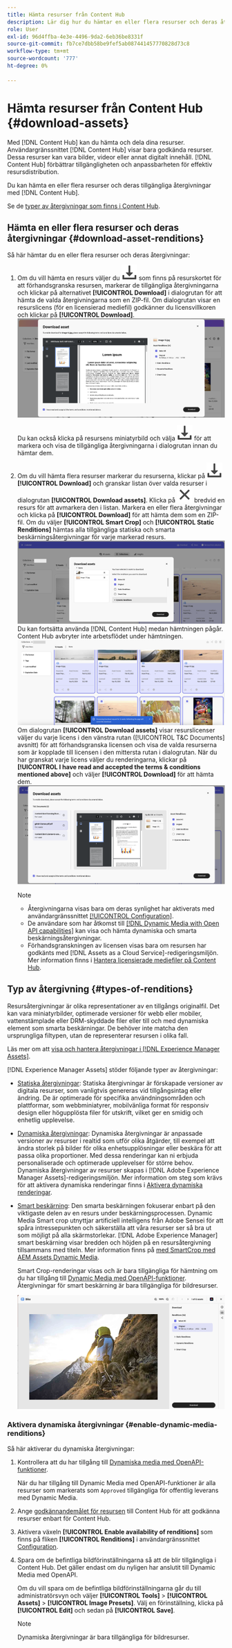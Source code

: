 ```yaml
---
title: Hämta resurser från Content Hub
description: Lär dig hur du hämtar en eller flera resurser och deras återgivningar från Content Hub-portalen.
role: User
exl-id: 96d4ffba-4e3e-4496-9da2-6eb36be8331f
source-git-commit: fb7ce7dbb58be9fef5ab087441457770828d73c8
workflow-type: tm+mt
source-wordcount: '777'
ht-degree: 0%

---
```


# Hämta resurser från Content Hub {#download-assets}

Med [!DNL Content Hub] kan du hämta och dela dina resurser. Användargränssnittet [!DNL Content Hub] visar bara godkända resurser. Dessa resurser kan vara bilder, videor eller annat digitalt innehåll. [!DNL Content Hub] förbättrar tillgängligheten och anpassbarheten för effektiv resursdistribution.

Du kan hämta en eller flera resurser och deras tillgängliga återgivningar med [!DNL Content Hub].

Se de [typer av återgivningar som finns i Content Hub](#types-of-renditions).

## Hämta en eller flera resurser och deras återgivningar {#download-asset-renditions}

Så här hämtar du en eller flera resurser och deras återgivningar:

1. Om du vill hämta en resurs väljer du ![hämta](/help/assets/assets/download-icon.svg) som finns på resurskortet för att förhandsgranska resursen, markerar de tillgängliga återgivningarna och klickar på alternativet **[!UICONTROL Download]** i dialogrutan för att hämta de valda återgivningarna som en ZIP-fil. Om dialogrutan visar en resurslicens (för en licensierad mediefil) godkänner du licensvillkoren och klickar på **[!UICONTROL Download]**.
   ![](/help/assets/assets/download-an-asset-CH-from-asset-card.png)

   Du kan också klicka på resursens miniatyrbild och välja ![download](/help/assets/assets/download-icon.svg) för att markera och visa de tillgängliga återgivningarna i dialogrutan innan du hämtar dem.

1. Om du vill hämta flera resurser markerar du resurserna, klickar på ![hämta](/help/assets/assets/download-icon.svg) **[!UICONTROL Download]** och granskar listan över valda resurser i dialogrutan **[!UICONTROL Download assets]**. Klicka på ![avmarkera](/help/assets/assets/Close.svg) bredvid en resurs för att avmarkera den i listan. Markera en eller flera återgivningar och klicka på **[!UICONTROL Download]** för att hämta dem som en ZIP-fil. Om du väljer **[!UICONTROL Smart Crop]** och **[!UICONTROL Static Renditions]** hämtas alla tillgängliga statiska och smarta beskärningsåtergivningar för varje markerad resurs.
   ![hämta flera resurser](/help/assets/assets/download-multiple-assets-CH.png)
Du kan fortsätta använda [!DNL Content Hub] medan hämtningen pågår. Content Hub avbryter inte arbetsflödet under hämtningen.
   ![hämta flera resurser](/help/assets/assets/download-assets-notification-ch.png)
Om dialogrutan **[!UICONTROL Download assets]** visar resurslicenser väljer du varje licens i den vänstra rutan ([!UICONTROL T&C Documents] avsnitt) för att förhandsgranska licensen och visa de valda resurserna som är kopplade till licensen i den mittersta rutan i dialogrutan. När du har granskat varje licens väljer du renderingarna, klickar på **[!UICONTROL I have read and accepted the terms & conditions mentioned above]** och väljer **[!UICONTROL Download]** för att hämta dem.
   ![hämta flera resurser](/help/assets/assets/download-multiple-licensed-assets-CH.png)

   >[!NOTE]
   >
   >* Återgivningarna visas bara om deras synlighet har aktiverats med användargränssnittet [[!UICONTROL Configuration]](/help/assets/configure-content-hub-ui-options.md#renditions-content-hub).
   >* De användare som har åtkomst till [[!DNL Dynamic Media with Open API capabilities]](/help/assets/dynamic-media-open-apis-overview.md) kan visa och hämta dynamiska och smarta beskärningsåtergivningar.
   >* Förhandsgranskningen av licensen visas bara om resursen har godkänts med [!DNL Assets as a Cloud Service]-redigeringsmiljön. Mer information finns i [Hantera licensierade mediefiler på Content Hub](/help/assets/manage-licensed-assets-on-content-hub.md).

<!--

## Download an asset and its renditions {#download-asset-renditions} 

To download an asset and its renditions, execute the following steps: 

1. Click the asset to view its properties.

1. Click ![download](/help/assets/assets/download-icon.svg) to see the list of available asset renditions in the **[!UICONTROL Download]** panel.

   >[!NOTE]
   >
   >* The renditions display only if their visibility is enabled using the [Configuration](/help/assets/configure-content-hub-ui-options.md#renditions-content-hub) User Interface.
   >* You can download all [static, dynamic, and smart crop renditions](#types-of-renditions) while downloading an asset.

1. Select one or more renditions and click **[!UICONTROL Download]** to download the selected renditions as a zip file. 
While downloading a licensed asset, select **[!UICONTROL I have read and accepted the terms & conditions mentioned above]** before clicking **[!UICONTROL Download]**. You can also click **[!UICONTROL terms & conditions]** to view the asset license. The preview of the license displays only if the asset is approved using Assets as a Cloud Service authoring environment. For more information, see [Manage licensed assets on Content Hub](/help/assets/manage-licensed-assets-on-content-hub.md).

   ![Download single asset renditions](/help/assets/assets/download-single-asset-renditions.png)


If you are downloading a licensed asset, select **[!UICONTROL I have read and accepted the terms & conditions mentioned above]** and then click **[!UICONTROL Download]**. You can also click **[!UICONTROL terms & conditions]** to view the asset license. The preview of the license displays only if the asset is approved using Assets as a Cloud Service authoring environment. For more information, see [Manage licensed assets on Content Hub](/help/assets/manage-licensed-assets-on-content-hub.md).

>[!NOTE]
>
> The users with access to [Dynamic Media with Open API capabilities](/help/assets/dynamic-media-open-apis-overview.md) can view and download dynamic and smart crop renditions.

## Download multiple assets and their renditions {#download-multiple-assets-renditions} 

To download multiple assets and their renditions, execute the following steps: 

1. Select the assets and click ![download](/help/assets/assets/download-icon.svg) **[!UICONTROL Download]**. The [!UICONTROL Download assets] screen displays listing all the selected assets. 
1. Click **[!UICONTROL Download]** to select from the various download options to begin download:

    * **Download [!UICONTROL Originals]**: Select this option to download the selected assets in the original form.
    * **Download [!UICONTROL Static Renditions only]**: Select this option to download all available static renditions of assets except the original assets.
    * **Download [!UICONTROL Originals & Static Renditions]**: Select this option to download both original and static renditions of the selected assets. 

      ![Download multiple renditions](/help/assets/assets/download-multiple-renditions.png)

      >[!NOTE]
      >
      >* The renditions display only if their visibility is enabled using the [Configuration](/help/assets/configure-content-hub-ui-options.md#renditions-content-hub) User Interface.
      >* You can only download [static renditions](#types-of-renditions) while downloading multiple assets.

    If any of the selected asset is a licensed asset, click the license of the asset in left pane to see its preview, which enables you to select **[!UICONTROL I have read and accepted the terms & conditions mentioned above]** and then click **[!UICONTROL Download]**. The preview of the license displays only if the asset is approved using Assets as a Cloud Service authoring environment. For more information, see [Manage licensed assets on Content Hub](/help/assets/manage-licensed-assets-on-content-hub.md).

    <!--![download-multiple-license](/help/assets/assets/download-multiple-license.png)-->

<!--1. On the Content Hub homepage, select the asset and click **Download**. The **Download assets** dialog box displays a license or list of licenses associated with the selected assets in the left pane. 
1. Click a license in the left pane to see its PDF in the middle pane and the associated assets with it in the right pane. The license PDF preview is displayed only if the license is approved in your Assets as a Cloud Service environment. [Approve the license PDFs](/help/assets/approve-assets-content-hub.md) of the selected assets to see their previews.
1. Optional: Click ![remove-icon](/help/assets/assets/remove-icon.svg) to remove a license from the dialog box.
1. Select **I have read and accept all the terms and conditions mentioned above.** 
1. Click **Download** to download the selected assets.-->

<!---This dialog box displays the list of licenses associated with the selected assets in the left pane. Select a license to preview its terms and conditions (in pdf format) in the middle pane and the preview of the associated assets to the license in the right. Reviewed licenses are highlighted in light blue.


The dialog box that displays depends on whether the download list includes expired assets or only non-expired assets. <br/>
**Download expired assets dialog box:** This dialog box displays the expired assets' preview along with their expiry date in the left pane. The expired assets' count out of total selected displays in the right pane. Click **Proceed with all assets** to download expired assets with other assets (if present). The Download assets dialog box displays. See the [Download assets dialog box](#Download-asset-dialog-box) to proceed further.
    
    >[!NOTE]
    >
    >[Enable the download option for expired assets](/help/assets/configure-content-hub-ui-options.md#expired-assets-content-hub) to download them. Only expired assets that have enabled downloading are available for download.

   <a id="Download-asset-dialog-box"></a> **Download assets dialog box:** This dialog box displays the list of licenses associated with the selected assets in the left pane. Select a license to preview its terms and conditions (in pdf format) in the middle pane and the associated assets' preview and their count in the right pane. Reviewed licenses are highlighted in light blue.

    >[!NOTE]
    >
    > The **Download Asset dialog box** previews licensing terms and conditions only for approved licenses. [Approve the assets' licenses](/help/assets/approve-assets-content-hub.md) before downloading them to preview their licensing terms in the **Download Asset dialog box**.

1. Click  ![remove-icon](/help/assets/assets/remove-icon.svg) to remove a license from the download dialog box. 

1. Accept the terms and conditions and then click **Download** to download assets associated with the available licenses in the left pane.-->
<!--![download-multiple-license](/help/assets/assets/download-multiple-license.png)-->

<!---
### Download non-licensed Assets {#download-non-licensed-assets}

 To download non-licensed assets, select the assets and click ![download](/help/assets/assets/download-icon.svg) from the top rail.-->

## Typ av återgivning {#types-of-renditions}

Resursåtergivningar är olika representationer av en tillgångs originalfil. Det kan vara miniatyrbilder, optimerade versioner för webb eller mobiler, vattenstämplade eller DRM-skyddade filer eller till och med dynamiska element som smarta beskärningar. De behöver inte matcha den ursprungliga filtypen, utan de representerar resursen i olika fall.

Läs mer om att [visa och hantera återgivningar i [!DNL Experience Manager Assets]](/help/assets/renditions.md).

[!DNL Experience Manager Assets] stöder följande typer av återgivningar:

* [Statiska återgivningar](/help/assets/renditions.md#static-renditions): Statiska återgivningar är förskapade versioner av digitala resurser, som vanligtvis genereras vid tillgångsintag eller ändring. De är optimerade för specifika användningsområden och plattformar, som webbminiatyrer, mobilvänliga format för responsiv design eller högupplösta filer för utskrift, vilket ger en smidig och enhetlig upplevelse.

* [Dynamiska återgivningar](/help/assets/renditions.md#dynamic-renditions): Dynamiska återgivningar är anpassade versioner av resurser i realtid som utför olika åtgärder, till exempel att ändra storlek på bilder för olika enhetsupplösningar eller beskära för att passa olika proportioner. Med dessa renderingar kan ni erbjuda personaliserade och optimerade upplevelser för större behov. Dynamiska återgivningar av resurser skapas i [!DNL Adobe Experience Manager Assets]-redigeringsmiljön. Mer information om steg som krävs för att aktivera dynamiska renderingar finns i [Aktivera dynamiska renderingar](#enable-dynamic-media-renditions).

* [Smart beskärning](/help/assets/dynamic-media/image-profiles.md#creating-image-profiles): Den smarta beskärningen fokuserar enbart på den viktigaste delen av en resurs under beskärningsprocessen. Dynamic Media Smart crop utnyttjar artificiell intelligens från Adobe Sensei för att spåra intressepunkten och säkerställa att våra resurser ser så bra ut som möjligt på alla skärmstorlekar. [!DNL Adobe Experience Manager] smart beskärning visar bredden och höjden på en resursåtergivning tillsammans med titeln. Mer information finns på [med SmartCrop med AEM Assets Dynamic Media](https://experienceleague.adobe.com/en/docs/experience-manager-learn/assets/dynamic-media/images/smart-crop-feature-video-use).

  Smart Crop-renderingar visas och är bara tillgängliga för hämtning om du har tillgång till [Dynamic Media med OpenAPI-funktioner](/help/assets/dynamic-media-open-apis-overview.md). Återgivningar för smart beskärning är bara tillgängliga för bildresurser.

  ![Återgivningstyper](/help/assets/assets/renditions-types.png)

### Aktivera dynamiska återgivningar {#enable-dynamic-media-renditions}

Så här aktiverar du dynamiska återgivningar:

1. Kontrollera att du har tillgång till [Dynamiska media med OpenAPI-funktioner](/help/assets/dynamic-media-open-apis-overview.md).

   När du har tillgång till Dynamic Media med OpenAPI-funktioner är alla resurser som markerats som `Approved` tillgängliga för offentlig leverans med Dynamic Media.

1. Ange [godkännandemålet för resursen](/help/assets/approve-assets-content-hub.md#set-approval-target) till Content Hub för att godkänna resurser enbart för Content Hub.

1. Aktivera växeln **[!UICONTROL Enable availability of renditions]** som finns på fliken **[!UICONTROL Renditions]** i användargränssnittet [Configuration](/help/assets/configure-content-hub-ui-options.md#access-configuration-options-content-hub).

1. Spara om de befintliga bildförinställningarna så att de blir tillgängliga i Content Hub. Det gäller endast om du nyligen har anslutit till Dynamic Media med OpenAPI.

   Om du vill spara om de befintliga bildförinställningarna går du till administratörsvyn och väljer **[!UICONTROL Tools]** > **[!UICONTROL Assets]** > **[!UICONTROL Image Presets]**. Välj en förinställning, klicka på **[!UICONTROL Edit]** och sedan på **[!UICONTROL Save]**.



   >[!NOTE]
   > 
   > Dynamiska återgivningar är bara tillgängliga för bildresurser.



